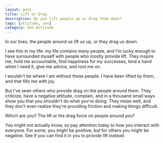 ```yaml
---
layout: post
title: Lift or Drag
description: Do you lift people up or drag them down?
tags: [attitude, zen]
category: Zen Attitude
---
```

In our lives, the people around us lift us up, or they drag us down.

I see this in my life: my life contains many people, and I'm lucky enough to have surrounded myself with people who mostly provide lift. They inspire me, hold me accountable, find happiness for my successes, lend a hand when I need it, give me advice, and root me on.

I wouldn't be where I am without these people. I have been lifted by them, and that fills me with joy.

But I've seen others who provide drag on the people around them. They criticize, have a negative attitude, complain, and in a thousand small ways show you that you shouldn't do what you're doing. They mean well, and they don't even realize they're providing friction and making things difficult.

Which are you? The lift or the drag force on people around you?

You might not actually know, so pay attention today to how you interact with everyone. For some, you might be positive, but for others you might be negative. See if you can find it in you to provide lift instead.
